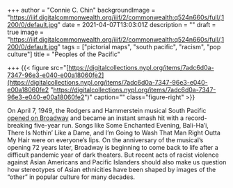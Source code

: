 +++
author = "Connie C. Chin"
backgroundImage = "https://iiif.digitalcommonwealth.org/iiif/2/commonwealth:q524n660s/full/,1200/0/default.jpg"
date = 2021-04-07T13:03:01Z
description = ""
draft = true
image = "https://iiif.digitalcommonwealth.org/iiif/2/commonwealth:q524n660s/full/,1200/0/default.jpg"
tags = ["pictorial maps", "south pacific", "racism", "pop culture"]
title = "Peoples of the Pacific"

+++
{{< figure src="[https://digitalcollections.nypl.org/items/7adc6d0a-7347-96e3-e040-e00a18060fe2](https://digitalcollections.nypl.org/items/7adc6d0a-7347-96e3-e040-e00a18060fe2 "https://digitalcollections.nypl.org/items/7adc6d0a-7347-96e3-e040-e00a18060fe2")" caption="" class="figure-right" >}}

On April 7, 1949, the Rodgers and Hammerstein musical South Pacific [opened on Broadway](https://www.vanityfair.com/style/2018/02/rodgers-hammerstein-michener-south-pacific) and became an instant smash hit with a record-breaking five-year run. Songs like Some Enchanted Evening, Bali-Ha’i, There Is Nothin’ Like a Dame, and I’m Going to Wash That Man Right Outta My Hair were on everyone’s lips. On the anniversary of the musical’s opening 72 years later, Broadway is beginning to come back to life after a difficult pandemic year of dark theaters. But recent acts of racist violence against Asian Americans and Pacific Islanders should also make us question how stereotypes of Asian ethnicities have been shaped by images of the “other” in popular culture for many decades.